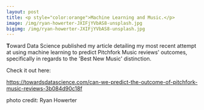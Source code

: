 ```yaml
---
layout: post
title: <p style="color:orange">Machine Learning and Music.</p>
image: /img/ryan-howerter-JXIFjYVbAS8-unsplash.jpg
bigimg: /img/ryan-howerter-JXIFjYVbAS8-unsplash.jpg
---
```


<b>T</b>oward Data Science published my article detailing my most recent attempt at using machine learning to predict Pitchfork Music reviews' outcomes, specifically in regards to the 'Best New Music' distinction. 

Check it out here:

<a href="https://towardsdatascience.com/can-we-predict-the-outcome-of-pitchfork-music-reviews-3b084d90c18f">https://towardsdatascience.com/can-we-predict-the-outcome-of-pitchfork-music-reviews-3b084d90c18f</a>




photo credit: Ryan Howerter

